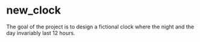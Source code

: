 # new_clock
The goal of the project is to design a fictional clock where the night and the day invariably last 12 hours.
